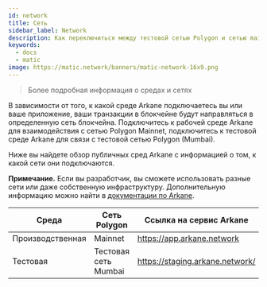 ```yaml
---
id: network
title: Сеть
sidebar_label: Network
description: Как переключиться между тестовой сетью Polygon и сетью mainnet.
keywords:
  - docs
  - matic
image: https://matic.network/banners/matic-network-16x9.png
---
```


> Более подробная информация о средах и сетях

В зависимости от того, к какой среде Arkane подключаетесь вы или ваше приложение, ваши транзакции в блокчейне будут направляться в определенную сеть блокчейна.
 Подключитесь к рабочей среде Arkane для взаимодействия с сетью Polygon Mainnet, подключитесь к тестовой среде Arkane для связи с тестовой сетью Polygon (Mumbai).

Ниже вы найдете обзор публичных сред Arkane с информацией о том, к какой сети они подключаются.

**Примечание.** Если вы разработчик, вы сможете использовать разные сети или даже собственную инфраструктуру. Дополнительную информацию можно найти в [документации по Arkane](https://arkane.gitbook.io/widget/).

| Среда | Сеть Polygon | Ссылка на сервис Arkane |
--- | --- |---
| Производственная | Mainnet | https://app.arkane.network |
| Тестовая | Тестовая сеть Mumbai | https://staging.arkane.network/ |


